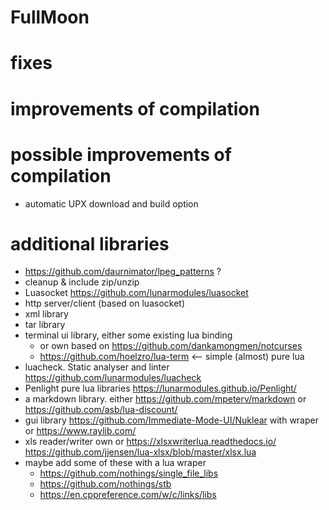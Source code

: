 # FullMoon

# fixes

# improvements of compilation

# possible improvements of compilation
* automatic UPX download and build option

# additional libraries
* https://github.com/daurnimator/lpeg_patterns ?
* cleanup & include zip/unzip
* Luasocket https://github.com/lunarmodules/luasocket
* http server/client (based on luasocket)
* xml library
* tar library
* terminal ui library, either some existing lua binding
    * or own based on https://github.com/dankamongmen/notcurses
    * https://github.com/hoelzro/lua-term <-- simple (almost) pure lua
* luacheck. Static analyser and linter https://github.com/lunarmodules/luacheck
* Penlight pure lua libraries https://lunarmodules.github.io/Penlight/
* a markdown library. either https://github.com/mpeterv/markdown or https://github.com/asb/lua-discount/
* gui library https://github.com/Immediate-Mode-UI/Nuklear with wraper or https://www.raylib.com/ 
* xls reader/writer own or https://xlsxwriterlua.readthedocs.io/ https://github.com/jjensen/lua-xlsx/blob/master/xlsx.lua
* maybe add some of these with a lua wraper
    * https://github.com/nothings/single_file_libs
    * https://github.com/nothings/stb
    * https://en.cppreference.com/w/c/links/libs
